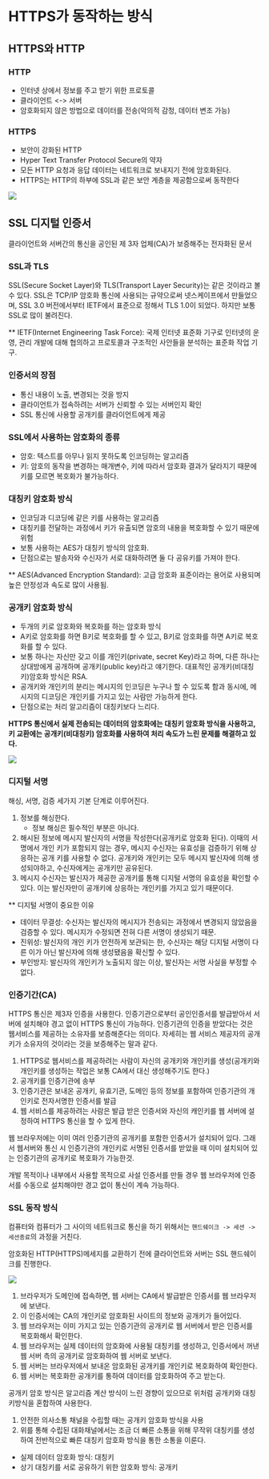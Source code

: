 # HTTPS가 동작하는 방식

## HTTPS와 HTTP

### HTTP

- 인터넷 상에서 정보를 주고 받기 위한 프로토콜
- 클라이언트 <-> 서버
- 암호화되지 않은 방법으로 데이터를 전송(악의적 감청, 데이터 변조 가능)

### HTTPS

- 보안이 강화된 HTTP
- Hyper Text Transfer Protocol Secure의 약자
- 모든 HTTP 요청과 응답 데이터는 네트워크로 보내지기 전에 암호화된다.
- HTTPS는 HTTP의 하부에 SSL과 같은 보안 계층을 제공함으로써 동작한다

<img src="https://i.imgur.com/4GHgl0T.png">

## SSL 디지털 인증서

클라이언트와 서버간의 통신을 공인된 제 3자 업체(CA)가 보증해주는 전자화된 문서

### SSL과 TLS

SSL(Secure Socket Layer)와 TLS(Transport Layer Security)는 같은 것이라고 볼 수 있다. SSL은 TCP/IP 암호화 통신에 사용되는 규약으로써 넷스케이프에서 만들었으며, SSL 3.0 버전에서부터 IETF에서 표준으로 정해서 TLS 1.0이 되었다. 하지만 보통 SSL로 많이 불려진다.

\*\* IETF(Internet Engineering Task Force): 국제 인터넷 표준화 기구로 인터넷의 운영, 관리 개발에 대해 협의하고 프로토콜과 구조적인 사안들을 분석하는 표준화 작업 기구.

### 인증서의 장점

- 통신 내용이 노출, 변경되는 것을 방지
- 클라이언트가 접속하려는 서버가 신뢰할 수 있는 서버인지 확인
- SSL 통신에 사용할 공개키를 클라이언트에게 제공

### SSL에서 사용하는 암호화의 종류

- 암호: 텍스트를 아무나 읽지 못하도록 인코딩하는 알고리즘
- 키: 암호의 동작을 변경하는 매개변수, 키에 따라서 암호화 결과가 달라지기 때문에 키를 모르면 복호화가 불가능하다.

### 대칭키 암호화 방식

- 인코딩과 디코딩에 같은 키를 사용하는 알고리즘
- 대칭키를 전달하는 과정에서 키가 유출되면 암호의 내용을 복호화할 수 있기 때문에 위험
- 보통 사용하는 AES가 대칭키 방식의 암호화.
- 단점으로는 발송자와 수신자가 서로 대화하려면 둘 다 공유키를 가져야 한다.

\*\* AES(Advanced Encryption Standard): 고급 암호화 표준이라는 용어로 사용되며 높은 안정성과 속도로 많이 사용됨.

### 공개키 암호화 방식

- 두개의 키로 암호화와 복호화를 하는 암호화 방식
- A키로 암호화를 하면 B키로 복호화를 할 수 있고, B키로 암호화를 하면 A키로 복호화를 할 수 있다.
- 보통 하나는 자신만 갖고 이를 개인키(private, secret Key)라고 하며, 다른 하나는 상대방에게 공개하며 공개키(public key)라고 얘기한다. 대표적인 공개키(비대칭키)암호화 방식은 RSA.
- 공개키와 개인키의 분리는 메시지의 인코딩은 누구나 할 수 있도록 함과 동시에, 메시지의 디코딩은 개인키를 가지고 있는 사람만 가능하게 한다.
- 단점으로는 처리 알고리즘이 대칭키보다 느리다.

**HTTPS 통신에서 실제 전송되는 데이터의 암호화에는 대칭키 암호화 방식을 사용하고, 키 교환에는 공개키(비대칭키) 암호화를 사용하여 처리 속도가 느린 문제를 해결하고 있다.**

<img src="https://i.imgur.com/NWmUEzb.png">

### 디지털 서명

해싱, 서명, 검증 세가지 기본 단계로 이루어진다.

1. 정보를 해싱한다.
   - 정보 해싱은 필수적인 부분은 아니다.
2. 해시된 정보에 메시지 발신자의 서명을 작성한다(공개키로 암호화 된다). 이때의 서명에서 개인 키가 포함되지 않는 경우, 메시지 수신자는 유효성을 검증하기 위해 상응하는 공개 키를 사용할 수 없다. 공개키와 개인키는 모두 메시지 발신자에 의해 생성되야하고, 수신자에게는 공개키만 공유된다.
3. 메시지 수신자는 발신자가 제공한 공개키를 통해 디지털 서명의 유효성을 확인할 수 있다. 이는 발신자만이 공개키에 상응하는 개인키를 가지고 있기 때문이다.

\*\* 디지털 서명이 중요한 이유

- 데이터 무결성: 수신자는 발신자의 메시지가 전송되는 과정에서 변경되지 않았음을 검증할 수 있다. 메시지가 수정되면 전혀 다른 서명이 생성되기 때문.
- 진위성: 발신자의 개인 키가 안전하게 보관되는 한, 수신자는 해당 디지털 서명이 다른 이가 아닌 발신자에 의해 생성됐음을 확신할 수 있다.
- 부인방지: 발신자의 개인키가 노출되지 않는 이상, 발신자는 서명 사실을 부정할 수 없다.

### 인증기간(CA)

HTTPS 통신은 제3자 인증을 사용한다. 인증기관으로부터 공인인증서를 발급받아서 서버에 설치해야 경고 없이 HTTPS 통신이 가능하다. 인증기관의 인증을 받았다는 것은 웹서비스를 제공하는 소유자를 보증해준다는 의미다. 자세히는 웹 서비스 제공자의 공개키가 소유자의 것이라는 것을 보증해주는 말과 같다.

1. HTTPS로 웹서비스를 제공하려는 사람이 자신의 공개키와 개인키를 생성(공개키와 개인키를 생성하는 작업은 보통 CA에서 대신 생성해주기도 한다.)
2. 공개키를 인증기관에 송부
3. 인증기관은 보내온 공개키, 유효기관, 도메인 등의 정보를 포함하여 인증기관의 개인키로 전자서명한 인증서를 발급
4. 웹 서비스를 제공하려는 사람은 발급 받은 인증서와 자신의 캐인키를 웹 서버에 설정하여 HTTPS 통신을 할 수 있게 한다.

웹 브라우저에는 이미 여러 인증기관의 공개키를 포함한 인증서가 설치되어 있다. 그래서 웹서버와 통신 시 인증기관의 개인키로 서명된 인증서를 받았을 때 이미 설치되어 있는 인증기관의 공개키로 복호화가 가능한것.

개발 목적이나 내부에서 사용할 목적으로 사설 인증서를 만들 경우 웹 브라우저에 인증서를 수동으로 설치해야만 경고 없이 통신이 계속 가능하다.

### SSL 동작 방식

컴퓨터와 컴퓨터가 그 사이의 네트워크로 통신을 하기 위해서는
`핸드쉐이크 -> 세션 -> 세션종료`의 과정을 거친다.

암호화된 HTTP(HTTPS)메세지를 교환하기 전에 클라이언트와 서버는 SSL 핸드쉐이크를 진행한다.

<img src="https://i.imgur.com/YIfy1wK.png">

1. 브라우저가 도메인에 접속하면, 웹 서버는 CA에서 발급받은 인증서를 웹 브라우저에 보낸다.
2. 이 인증서에는 CA의 개인키로 암호화된 사이트의 정보와 공개키가 들어있다.
3. 웹 브라우저는 이미 가지고 있는 인증기관의 공개키로 웹 서버에서 받은 인증서를 복호화해서 확인한다.
4. 웹 브라우저는 실제 데이터의 암호화에 사용될 대칭키를 생성하고, 인증서에서 꺼낸 웹 서버 측의 공개키로 암호화하여 웹 서버로 보낸다.
5. 웹 서버는 브라우저에서 보내온 암호화된 공개키를 개인키로 복호화하여 확인한다.
6. 웹 서버는 복호화한 공개키를 통하여 데이터를 암호화하여 주고 받는다.

공개키 암호 방식은 알고리즘 계산 방식이 느린 경향이 있으므로 위처럼 공개키와 대칭키방식을 혼합하여 사용한다.

1. 안전한 의사소통 채널을 수립할 때는 공개키 암호화 방식을 사용
2. 위를 통해 수립된 대화채널에서는 조금 더 빠른 소통을 위해 무작위 대칭키를 생성하여 전반적으로 빠른 대칭키 암호화 방식을 통한 소통을 이룬다.

- 실제 데이터 암호화 방식: 대칭키
- 상기 대칭키를 서로 공유하기 위한 암호화 방식: 공개키

